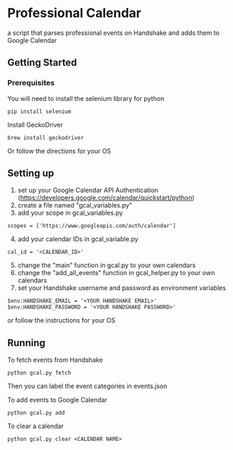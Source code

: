 # Professional Calendar

a script that parses professional events on Handshake and adds them to Google Calendar

## Getting Started
### Prerequisites

You will need to install the selenium library for python
```
pip install selenium
```
Install GeckoDriver
```
brew install geckodriver
```
Or follow the directions for your OS

## Setting up
1. set up your Google Calendar API Authentication (https://developers.google.com/calendar/quickstart/python)
2. create a file named "gcal_variables.py"
3. add your scope in gcal_variables.py
```
scopes = ['https://www.googleapis.com/auth/calendar']
```
4. add your calendar IDs in gcal_variable.py
```
cal_id = '<CALENDAR_ID>'
```
5. change the "main" function in gcal.py to your own calendars
6. change the "add_all_events" function in gcal_helper.py to your own calendars
7. set your Handshake username and password as environment variables
```
$env:HANDSHAKE_EMAIL = '<YOUR HANDSHAKE EMAIL>'
$env:HANDSHAKE_PASSWORD = '<YOUR HANDSHAKE PASSWORD>'
```
or follow the instructions for your OS

## Running
To fetch events from Handshake
```
python gcal.py fetch
```
Then you can label the event categories in events.json

To add events to Google Calendar
```
python gcal.py add
```

To clear a calendar
```
python gcal.py clear <CALENDAR NAME>
```
